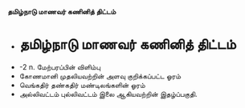 **தமிழ்நாடு மாணவர் கணினித் திட்டம்**
- # தமிழ்நாடு மாணவர் கணினித் திட்டம்
- -2 n. மேற்பரப்பின் விளிம்பு
- கோணமானி முதலியவற்றின் அளவு குறிக்கப்பட்ட ஓரம்
- வெங்கதிர் தண்கதிர் மண்டிலங்களின் ஓரம்
- அல்லிவட்டம் புல்லிவட்டம் இலை ஆகியவற்றின் இதழ்ப்பகுதி.

